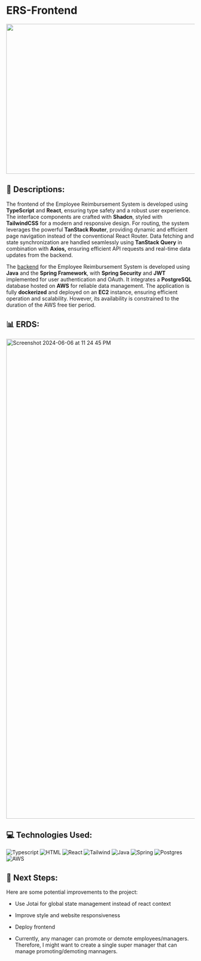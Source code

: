 # ERS-Frontend

<div id="header" align="center">

  <img src="https://i.imgur.com/6nyVG2z.png" width="800" height="400">

</div>

## :pencil: Descriptions:

The frontend of the Employee Reimbursement System is developed using <b>TypeScript</b> and <b>React</b>, ensuring type safety and a robust user experience. The interface components are crafted with <b>Shadcn</b>, styled with <b>TailwindCSS</b> for a modern and responsive design. For routing, the system leverages the powerful <b>TanStack Router</b>, providing dynamic and efficient page navigation instead of the conventional React Router. Data fetching and state synchronization are handled seamlessly using <b>TanStack Query</b> in combination with <b>Axios,</b> ensuring efficient API requests and real-time data updates from the backend.

The [backend](https://github.com/Debiddo618/ERS) for the Employee Reimbursement System is developed using <b>Java</b> and the <b>Spring Framework</b>, with <b>Spring Security</b> and <b>JWT</b> implemented for user authentication and OAuth. It integrates a <b>PostgreSQL</b> database hosted on <b>AWS</b> for reliable data management. The application is fully <b>dockerized</b> and deployed on an <b>EC2</b> instance, ensuring efficient operation and scalability. However, its availability is constrained to the duration of the AWS free tier period.

## 📊 ERDS:

<img width="1280" alt="Screenshot 2024-06-06 at 11 24 45 PM" src="https://i.imgur.com/lUz3qrh.png">

## :computer: Technologies Used:

![Typescript](https://img.shields.io/badge/TypeScript-007ACC?style=for-the-badge&logo=typescript&logoColor=white)
![HTML](https://img.shields.io/badge/HTML-239120?style=for-the-badge&logo=html5&logoColor=white)
![React](https://img.shields.io/badge/React-20232A?style=for-the-badge&logo=react&logoColor=61DAFB)
![Tailwind](https://img.shields.io/badge/Tailwind_CSS-38B2AC?style=for-the-badge&logo=tailwind-css&logoColor=white)
![Java](https://img.shields.io/badge/Java-ED8B00?style=for-the-badge&logo=openjdk&logoColor=white)
![Spring](https://img.shields.io/badge/Spring-6DB33F?style=for-the-badge&logo=spring&logoColor=white)
![Postgres](https://img.shields.io/badge/PostgreSQL-316192?style=for-the-badge&logo=postgresql&logoColor=white)
![AWS](https://img.shields.io/badge/Amazon_AWS-232F3E?style=for-the-badge&logo=amazon-aws&logoColor=white)

## :satellite: Next Steps:

Here are some potential improvements to the project:

- Use Jotai for global state management instead of react context

- Improve style and website responsiveness

- Deploy frontend

- Currently, any manager can promote or demote employees/managers. Therefore, I might want to create a single super manager that can manage promoting/demoting mannagers.

